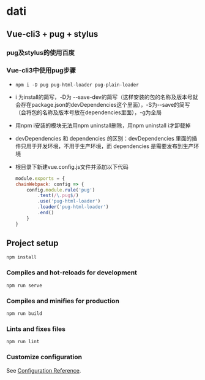 # dati

## Vue-cli3 \+ pug \+ stylus

### pug及stylus的使用百度

### Vue-cli3中使用pug步骤

+ `npm i -D pug pug-html-loader pug-plain-loader`

+ i 为install的简写，-D为 --save-dev的简写（这样安装的包的名称及版本号就会存在package.json的devDependencies这个里面），-S为--save的简写（会将包的名称及版本号放在dependencies里面），-g为全局

+ 用npm i安装的模块无法用npm uninstall删除，用npm uninstall i才卸载掉

+ devDependencies  和 dependencies 的区别：devDependencies  里面的插件只用于开发环境，不用于生产环境，而 dependencies  是需要发布到生产环境

+ 根目录下新建vue.config.js文件并添加以下代码

    ```javascript
    module.exports = {
    chainWebpack: config => {
        config.module.rule('pug')
            .test(/\.pug$/)
            .use('pug-html-loader')
            .loader('pug-html-loader')
            .end()
        }
    }
    ```

## Project setup
```
npm install
```

### Compiles and hot-reloads for development
```
npm run serve
```

### Compiles and minifies for production
```
npm run build
```

### Lints and fixes files
```
npm run lint
```

### Customize configuration
See [Configuration Reference](https://cli.vuejs.org/config/).
